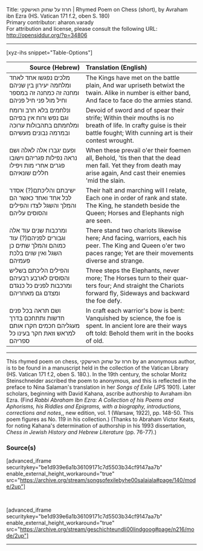 <html>
<head></head>
<body>
Title: חרוז על שחוק האישקקי | Rhymed Poem on Chess (short), by Avraham ibn Ezra (HS. Vatican 171 f.2, oben S. 180)<br />
Primary contributor: aharon.varady<br />
For attribution and license, please consult the following URL: <a href="http://opensiddur.org/?p=34806">http://opensiddur.org/?p=34806</a>
<p />
<hr />

[xyz-ihs snippet="Table-Options"]<table style="margin-left: auto; margin-right: auto;" class="draggable">
<thead><tr><th id="x" style="text-align: right;">Source (Hebrew)</th><th style="text-align: left;">Translation (English)</th></tr></thead>
<tbody>
<tr><td style="vertical-align:top;">
<div class="liturgy" lang="he">
מלכים נפגשו אחד לאחד    
ומלחמה יעירון בין שניהם
ומחנה זה כמחנה זה במספר 
וחיל מול פני חיל פניהם 
</span></div></td>
 
<td style="vertical-align:top;">
<div class="english" lang="en">
The Kings have met on the battle plain, 
And war upriseth betwixt the twain. 
Alike in number is either band, 
And face to face do the armies stand. 
</div></td></tr>


<tr><td style="vertical-align:top;">
<div class="liturgy" lang="he">
ונלחמים בלא חרב ורומח    
וגם נפש ורוח אין בפיהם
ומלחמתם בתהבולות ערוכה    
ובמרמה נבונים מעשיהם
</span></div></td>
 
<td style="vertical-align:top;">
<div class="english" lang="en">
Devoid of sword and of spear their strife; 
Within their mouths is no breath of life. 
In crafty guise is their battle fought; 
With cunning art is their contest wrought. 
</div></td></tr>


<tr><td style="vertical-align:top;">
<div class="liturgy" lang="he">
ופעם יגברו אלה לאלה    
ושם נראה נפילות פגריהם
וישובו פגרים אחרי מות    
ויפילו חללים שונאיהם
</span></div></td>
 
<td style="vertical-align:top;">
<div class="english" lang="en">
When these prevail o'er their foemen all, 
Behold, 'tis then that the dead men fall. 
Yet they from death may arise again, 
And cast their enemies 'mid the slain. 
</div></td></tr>


<tr><td style="vertical-align:top;">
<div class="liturgy" lang="he">
ישיבתם והליכתם(?) אסדר    
לכל אחד ואחד כאשר הם
והמלך והשגל לצדו    
והפילים והסוסים עליהם
</span></div></td>
 
<td style="vertical-align:top;">
<div class="english" lang="en">
Their halt and marching will I relate, 
Each one in order of rank and state. 
The King, he standeth beside the Queen; 
Horses and Elephants nigh are seen. 
</div></td></tr>


<tr><td style="vertical-align:top;">
<div class="liturgy" lang="he">
ומרכבות שנים עוד אלה    
וגבורים לפניהם(?) עוד כמוהם
והמלך שתים כן השגל    
ואין שוים בלכת פעמיהם
</span></div></td>
 
<td style="vertical-align:top;">
<div class="english" lang="en">
There stand two chariots likewise here; 
And facing, warriors, each his peer. 
The King and Queen o'er two paces range; 
Yet are their movements diverse and strange. 
</div></td></tr>


<tr><td style="vertical-align:top;">
<div class="liturgy" lang="he">
והפילים הליכתם בשליש    
והסוסים לארבע רבעיהם
ומרכבות לפנים כל כנגדם    
ומצדם גם מאחריהם
</span></div></td>
 
<td style="vertical-align:top;">
<div class="english" lang="en">
Three steps the Elephants, never more; 
The Horses turn to their quarters four; 
And straight the Chariots forward fly, 
Sideways and backward the foe defy. 
</div></td></tr>


<tr><td style="vertical-align:top;">
<div class="liturgy" lang="he">
ושם תראה בכל פנים חדשות 
ותתחכם בדרך מעגליהם 
חכמים חקרו אותם למראש    
וזאת חקר בעינו כל ספריהם
</span></div></td>
 
<td style="vertical-align:top;">
<div class="english" lang="en">
In craft each warrior's bow is bent: 
Vanquished by science, the foe is spent. 
In ancient lore are their ways oft told: 
Behold them writ in the books of old. 
</div></td></tr>
</tbody></table>

<hr />

This rhymed poem on chess, חרוז על שחוק האישקקי by an anonymous author, is to be found in a manuscript held in the collection of the Vatican Library (HS. Vatican 171 f.2, oben S. 180.). In the 19th century, the scholar Moritz Steinschneider ascribed the poem to anonymous, and this is reflected in the preface to Nina Salaman's translation in her <Em>Songs of Exile</em> (JPS 1901). Later scholars, beginning with David Kahana, ascribe authorship to Avraham ibn Ezra. (Find <em>Rabbi Abraham Ibn Ezra: A Collection of his Poems and Aphorisms, his Riddles and Epigrams, with a biography, introductions, corrections and notes</em>,, new edition, vol. 1 (Warsaw, 1922), pp. 148-50. This poem figures as No. 119 in his collection.) (Thanks to Abraham Victor Keats, for noting Kahana's determination of authorship in his 1993 dissertation, <em>Chess in Jewish History and Hebrew Literature</em> (pp. 76-77).)


<h3>Source(s)</h3>

[advanced_iframe securitykey="be1d939e6a1b36109171c7d5503b34cf9147aa7b" enable_external_height_workaround="true" src="https://archive.org/stream/songsofexilebyhe00salaiala#page/140/mode/2up"]

&nbsp;

[advanced_iframe securitykey="be1d939e6a1b36109171c7d5503b34cf9147aa7b" enable_external_height_workaround="true" src="https://archive.org/stream/geschichteundli00lindgoog#page/n216/mode/2up"]

<hr />

&nbsp;
</body>
</html>